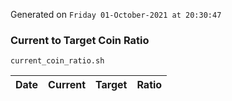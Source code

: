 Generated on `Friday 01-October-2021 at 20:30:47`

### Current to Target Coin Ratio
`current_coin_ratio.sh`

Date|Current|Target|Ratio
---|---|---|---
